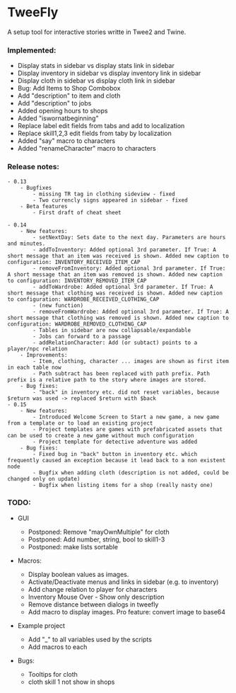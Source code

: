 # TweeFly
A setup tool for interactive stories writte in Twee2 and Twine.

### Implemented:
- Display stats in sidebar vs display stats link in sidebar
- Display inventory in sidebar vs display inventory link in sidebar
- Display cloth in sidebar vs display cloth link in sidebar
- Bug: Add Items to Shop Combobox
- Add "description" to item and cloth
- Add "description" to jobs
- Added opening hours to shops
- Added "iswornatbeginning"
- Replace label edit fields from tabs and add to localization
- Replace skill1,2,3 edit fields from taby by localization
- Added "say" macro to characters
- Added "renameCharacter" macro to characters

### Release notes:
	- 0.13
		- Bugfixes
			- missing TR tag in clothing sideview - fixed
			- Two currencly signs appeared in sidebar - fixed
		- Beta features
			- First draft of cheat sheet

	- 0.14
		- New features:
			- setNextDay: Sets date to the next day. Parameters are hours and minutes.
			- addToInventory: Added optional 3rd parameter. If True: A short message that an item was received is shown. Added new caption to configuration: INVENTORY_RECEIVED_ITEM_CAP
			- removeFromInventory: Added optional 3rd parameter. If True: A short message that an item was removed is shown. Added new caption to configuration: INVENTORY_REMOVED_ITEM_CAP
			- addToWardrobe: Added optional 3rd parameter. If True: A short message that clothing was received is shown. Added new caption to configuration: WARDROBE_RECEIVED_CLOTHING_CAP
			- (new function)
			- removeFromWardrobe: Added optional 3rd parameter. If True: A short message that clothing was removed is shown. Added new caption to configuration: WARDROBE_REMOVED_CLOTHING_CAP
			- Tables in sidebar are now collapsable/expandable
			- Jobs can forward to a passage
			- addRelationCharacter: Add (or subtact) points to a player/npc relation
		- Improvements:
			- Item, clothing, character ... images are shown as first item in each table now
			- Path subtract has been replaced with path prefix. Path prefix is a relative path to the story where images are stored.
		- Bug fixes:
			- "back" in inventory etc. did not reset variables, because $return was used -> replaced $return with $back
	- 0.15
		- New features:
			- Introduced Welcome Screen to Start a new game, a new game from a template or to load an existing project
			- Project templates are games with prefabricated assets that can be used to create a new game without much configuration
			- Project template for detective adventure was added
		- Bug fixes:
			- Fixed bug in "back" button in inventory etc. which frequently caused an exception because it lead back to a non existent node
			- Bugfix when adding cloth (description is not added, could be changed only on update)
			- Bugfix when listing items for a shop (really nasty one)
		
### TODO:
- GUI
	- Postponed: Remove "mayOwnMultiple" for cloth
	- Postponed: Add number, string, bool to skill1-3
	- Postponed: make lists sortable
	
- Macros:
	- Display boolean values as images.
	- Activate/Deactivate menus and links in sidebar (e.g. to inventory)
	- Add change relation to player for characters
	- Inventory Mouse Over - Show only description
	- Remove distance between dialogs in tweefly	
	- Add macro to display images. Pro feature: convert image to base64
	
- Example project
	- Add "_" to all variables used by the scripts
	- Add macros to each
	
- Bugs:
	- Tooltips for cloth
	- cloth skill 1 not show in shops


